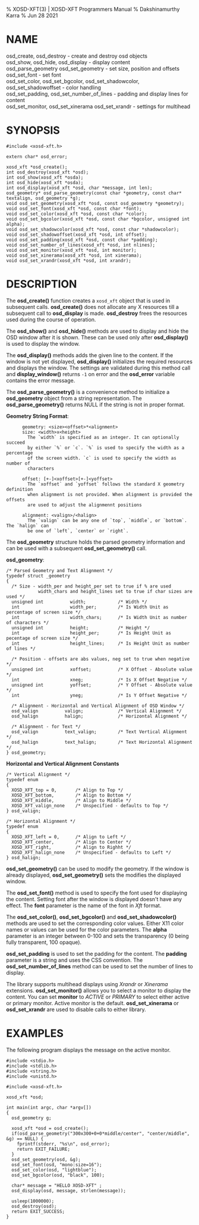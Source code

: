 % XOSD-XFT(3) | XOSD-XFT Programmers Manual
% Dakshinamurthy Karra
% Jun 28 2021

# NAME

osd\_create, osd\_destroy - create and destroy osd objects
\
osd\_show, osd\_hide, osd\_display - display content
\
osd\_parse\_geometry osd\_set\_geometry - set size, position and offsets
\
osd\_set\_font - set font
\
osd\_set\_color, osd\_set\_bgcolor, osd\_set\_shadowcolor, osd\_set\_shadowoffset - color handling
\
osd\_set\_padding, osd\_set\_number\_of\_lines - padding and display lines for content
\
osd\_set\_monitor, osd\_set\_xinerama osd\_set\_xrandr - settings for multihead

# SYNOPSIS

```
#include <xosd-xft.h>

extern char* osd_error;

xosd_xft *osd_create();
int osd_destroy(xosd_xft *osd);
int osd_show(xosd_xft *osda);
int osd_hide(xosd_xft *osda);
int osd_display(xosd_xft *osd, char *message, int len);
osd_geometry* osd_parse_geometry(const char *geometry, const char* textalign, osd_geometry *g);
void osd_set_geometry(xosd_xft *osd, const osd_geometry *geometry);
void osd_set_font(xosd_xft *osd, const char *font);
void osd_set_color(xosd_xft *osd, const char *color);
void osd_set_bgcolor(xosd_xft *osd, const char *bgcolor, unsigned int alpha);
void osd_set_shadowcolor(xosd_xft *osd, const char *shadowcolor);
void osd_set_shadowoffset(xosd_xft *osd, int offset);
void osd_set_padding(xosd_xft *osd, const char *padding);
void osd_set_number_of_lines(xosd_xft *osd, int nlines);
void osd_set_monitor(xosd_xft *osd, int monitor);
void osd_set_xinerama(xosd_xft *osd, int xinerama);
void osd_set_xrandr(xosd_xft *osd, int xrandr);
```

# DESCRIPTION

The **osd_create()** function creates a `xosd_xft` object that is used in subsequent calls. **osd_create()** does not allocate
any X resources till a subsequent call to **osd_display** is made. **osd_destroy** frees the resources used during the course
of operation.

The **osd_show()** and **osd_hide()** methods are used to display and hide the OSD window after it is shown. These can be used
only after **osd_display()** is used to display the window.

The **osd_display()** methods adds the given line to the content. If the window is not yet displayed, **osd_display()** initializes
the required resources and displays the window. The settings are validated during this method call and **display_window()** returns
`-1` on error and the **osd_error** variable contains the error message.

The **osd_parse_geometry()** is a convenience method to initialize a **osd_geometry** object from a string representation. The
**osd_parse_geometry()** returns NULL if the string is not in proper format.

**Geometry String Format**:

```
      geometry: <size><offset>*<alignment>
      size: <width>x<height>
        The `width` is specified as an integer. It can optionally succeed
        by either `%` or `c`. `%` is used to specify the width as a percentage
        of the screen width. `c` is used to specify the width as number of
        characters

      offset: [+-]<xoffset>[+-]<yoffset>
        The `xoffset` and `yoffset` follows the standard X geometry definition
        when alignment is not provided. When alignment is provided the offsets
        are used to adjust the alignmennt positions 

      alignment: <valign>/<halign>
        The `valign` can be any one of `top`, `middle`, or `bottom`. The `halign` can
        be one of `left`, `center` or `right`.

```

The **osd_geometry** structure holds the parsed geometry information and can be used with a subsequent **osd_set_geometry()** call.

**osd_geometry**:
```
/* Parsed Geometry and Text Alignment */
typedef struct _geometry
{
  /* Size - width_per and height_per set to true if % are used
            width_chars and height_lines set to true if char sizes are used */
  unsigned int          width;            /* Width */
  int                   width_per;        /* Is Width Unit as percentage of screen size */
  int                   width_chars;      /* Is Width Unit as number of characters */
  unsigned int          height;           /* Height */
  int                   height_per;       /* Is Height Unit as pecentage of screen size */
  int                   height_lines;     /* Is Height Unit as number of lines */

  /* Position - offsets are abs values, neg set to true when negative */
  unsigned int          xoffset;          /* X Offset - Absolute value */
  int                   xneg;             /* Is X Offset Negative */
  unsigned int          yoffset;          /* Y Offset - Absolute value */
  int                   yneg;             /* Is Y Offset Negative */

  /* Alignment - Horizontal and Vertical Alignment of OSD Window */
  osd_valign          valign;             /* Vertical Alignment */
  osd_halign          halign;             /* Horizontal Alignment */

  /* Alignment - for Text */
  osd_valign          text_valign;        /* Text Vertical Alignment */
  osd_halign          text_halign;        /* Text Horizontal Alignment */
} osd_geometry;

```

**Horizontal and Vertical Alignment Constants**

```
/* Vertical Alignment */
typedef enum
{
  XOSD_XFT_top = 0,       /* Align to Top */
  XOSD_XFT_bottom,        /* Align to Bottom */
  XOSD_XFT_middle,        /* Align to Middle */
  XOSD_XFT_valign_none    /* Unspecified - defaults to Top */
} osd_valign;

/* Horizontal Alignment */
typedef enum
{
  XOSD_XFT_left = 0,      /* Align to Left */
  XOSD_XFT_center,        /* Align to Center */
  XOSD_XFT_right,         /* Align to Righht */
  XOSD_XFT_halign_none    /* Unspecified - defaults to Left */
} osd_halign;

```
**osd_set_geometry()** can be used to modify the geometry. If the window is already displayed, **osd_set_geometry()** 
sets the modifies the displayed window.

The **osd_set_font()** method is used to specify the font used for displaying the content. Setting font after the window is
displayed doesn't have any effect. The **font** parameter is the name of the font in *Xft* format.

The **osd_set_color()**, **osd_set_bgcolor()** and **osd_set_shadowcolor()** methods are used to set the corresponding color values.
Either X11 color names or values can be used for the color parameters. The **alpha** parameter is an integer between 0-100 and sets
the transparency (0 being fully transparent, 100 opaque).

**osd_set_padding** is used to set the padding for the content. The **padding** parameter is a string and uses the CSS convention.
The **osd_set_number_of_lines** method can be used to set the number of lines to display.

The library supports multihead displays using *Xrandr* or *Xinerama* extensions. **osd_set_monitor()** allows you to select a monitor
to display the content. You can set **monitor** to *ACTIVE* or *PRIMARY* to select either active or primary monitor. Active monitor is
the default. **osd_set_xinerama** or **osd_set_xrandr** are used to disable calls to either library.

# EXAMPLES

The following program displays the message on the active monitor.

```
#include <stdio.h>
#include <stdlib.h>
#include <string.h>
#include <unistd.h>

#include <xosd-xft.h>

xosd_xft *osd;

int main(int argc, char *argv[])
{
  osd_geometry g;

  xosd_xft *osd = osd_create();
  if(osd_parse_geometry("300x300+0+0*middle/center", "center/middle", &g) == NULL) {
    fprintf(stderr, "%s\n", osd_error);
    return EXIT_FAILURE;
  }
  osd_set_geometry(osd, &g);
  osd_set_font(osd, "mono:size=16");
  osd_set_color(osd, "lightblue");
  osd_set_bgcolor(osd, "black", 100);

  char* message = "HELLO XOSD-XFT" ;
  osd_display(osd, message, strlen(message));

  usleep(1000000);
  osd_destroy(osd);
  return EXIT_SUCCESS;
}
```
